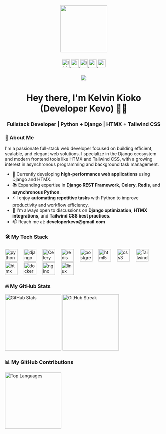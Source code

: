 <div align="center">
  <img height="150" src="https://media.giphy.com/media/v1.Y2lkPTc5MGI3NjExcDk1dWQ5Y2V0Z3F6b2J5N2R4ZzV6Y2JmNnRlY3BqdmRlYzZ0eWZ0eSZlcD12MV9pbnRlcm5hbF9naWZfYnlfaWQmY3Q9cw/M9gbBd9nbDrOTu1Mqx/giphy.gif"  />
</div>

###

<div align="center">
  <a href="https://www.linkedin.com/in/kelvin-kimanthi-a06959269/" target="_blank">
    <img src="https://img.shields.io/static/v1?message=LinkedIn&logo=linkedin&label=&color=0077B5&logoColor=white&labelColor=&style=for-the-badge" height="25" alt="linkedin logo" />
  </a>
  <a href="https://x.com/DeveloperKevo" target="_blank">
    <img src="https://img.shields.io/static/v1?message=X&logo=x&label=&color=000000&logoColor=white&labelColor=&style=for-the-badge" height="25" alt="x logo" />
  </a>
  <a href="https://www.instagram.com/dev_kevo/" target="_blank">
    <img src="https://img.shields.io/static/v1?message=Instagram&logo=instagram&label=&color=E4405F&logoColor=white&labelColor=&style=for-the-badge" height="25" alt="instagram logo" />
  </a>
  <a href="https://kevo.wakalilabs.com" target="_blank">
    <img src="https://img.shields.io/static/v1?message=Portfolio&logo=vercel&label=&color=000000&logoColor=white&labelColor=&style=for-the-badge" height="25" alt="portfolio logo" />
  </a>
  <a href="mailto:developerkevo@gmail.com" target="_blank">
    <img src="https://img.shields.io/static/v1?message=Gmail&logo=gmail&label=&color=D14836&logoColor=white&labelColor=&style=for-the-badge" height="25" alt="gmail logo" />
  </a>
</div>

###

<div align="center">
  <img src="https://visitor-badge.laobi.icu/badge?page_id=DeveloperKevo.DeveloperKevo&"  />
</div>

###

<h1 align="center">Hey there, I'm Kelvin Kioko (Developer Kevo) 👨‍💻</h1>
<h3 align="center">Fullstack Developer | Python + Django | HTMX + Tailwind CSS</h3>

###

<h3 align="left">🚀 About Me</h3>

<p align="left">
  I'm a passionate full-stack web developer focused on building efficient, scalable, and elegant web solutions. I specialize in the Django ecosystem and modern frontend tools like HTMX and Tailwind CSS, with a growing interest in asynchronous programming and background task management.
</p>

<ul align="left">
  <li>🔭 Currently developing <strong>high-performance web applications</strong> using Django and HTMX.</li>
  <li>📚 Expanding expertise in <strong>Django REST Framework</strong>, <strong>Celery</strong>, <strong>Redis</strong>, and <strong>asynchronous Python</strong>.</li>
  <li>⚡ I enjoy <strong>automating repetitive tasks</strong> with Python to improve productivity and workflow efficiency.</li>
  <li>💬 I'm always open to discussions on <strong>Django optimization</strong>, <strong>HTMX integrations</strong>, and <strong>Tailwind CSS best practices</strong>.</li>
  <li>📫 Reach me at: <strong>developerkevo@gmail.com</strong></li>
</ul>

###

<h3 align="left">🛠️ My Tech Stack</h3>

###

<div align="left">
  <!-- Backend -->
  <img src="https://cdn.jsdelivr.net/gh/devicons/devicon/icons/python/python-original.svg" height="40" alt="python logo" />
  <img width="12" />
  <img src="https://cdn.jsdelivr.net/gh/devicons/devicon/icons/django/django-plain.svg" height="40" alt="django logo" />
  <img width="12" />
  <img src="https://www.svgrepo.com/show/475179/celery.svg" height="40" alt="Celery logo" />
  <img width="12" />
  <img src="https://cdn.jsdelivr.net/gh/devicons/devicon/icons/redis/redis-original.svg" height="40" alt="redis logo" />
  <img width="12" />
  <img src="https://cdn.jsdelivr.net/gh/devicons/devicon/icons/postgresql/postgresql-original.svg" height="40" alt="postgresql logo" />
  <img width="12" />
  <!-- Frontend -->
  <img src="https://cdn.jsdelivr.net/gh/devicons/devicon/icons/html5/html5-original.svg" height="40" alt="html5 logo" />
  <img width="12" />
  <img src="https://cdn.jsdelivr.net/gh/devicons/devicon/icons/css3/css3-original.svg" height="40" alt="css3 logo" />
  <img width="12" />
  <img src="https://upload.wikimedia.org/wikipedia/commons/d/d5/Tailwind_CSS_Logo.svg" height="40" alt="Tailwind CSS logo" />
  <img width="12" />
  <img src="https://img.shields.io/badge/HTMX-5A0FC8?logo=htmx&logoColor=white&style=flat" height="40" alt="htmx logo" />
  <img width="12" />
  <!-- DevOps -->
  <img src="https://cdn.jsdelivr.net/gh/devicons/devicon/icons/docker/docker-plain.svg" height="40" alt="docker logo" />
  <img width="12" />
  <img src="https://cdn.jsdelivr.net/gh/devicons/devicon/icons/nginx/nginx-original.svg" height="40" alt="nginx logo" />
  <img width="12" />
  <img src="https://cdn.jsdelivr.net/gh/devicons/devicon/icons/linux/linux-original.svg" height="40" alt="linux logo" />
</div>

###

<h3 align="left">🔥 My GitHub Stats</h3>

<div align="left">
  <img src="https://github-readme-stats.vercel.app/api?username=dev-Kevo&show_icons=true&theme=react" alt="GitHub Stats" height="180"/>
  <img src="https://github-readme-streak-stats.herokuapp.com?user=dev-Kevo&theme=react&hide_border=false" alt="GitHub Streak" height="180"/>
</div>


<h3 align="left">📊 My GitHub Contributions</h3>

<div align="left">
  <img src="https://github-readme-stats.vercel.app/api/top-langs/?username=dev-Kevo&layout=compact&theme=react" alt="Top Languages" height="180"/>
</div>
